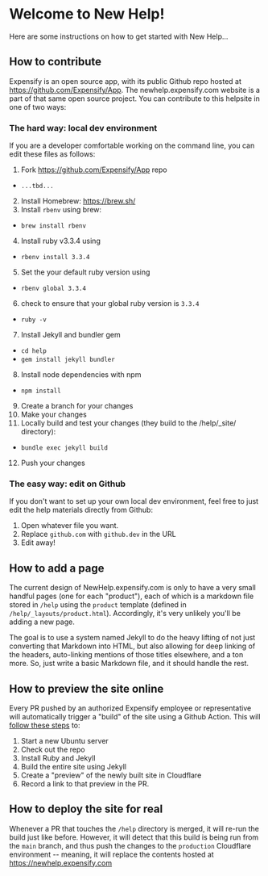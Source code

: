 # Welcome to New Help!
Here are some instructions on how to get started with New Help...

## How to contribute
Expensify is an open source app, with its public Github repo hosted at https://github.com/Expensify/App.  The newhelp.expensify.com website is a part of that same open source project.  You can contribute to this helpsite in one of two ways:

### The hard way: local dev environment
If you are a developer comfortable working on the command line, you can edit these files as follows:

1. Fork https://github.com/Expensify/App repo
  * `...tbd...`
2. Install Homebrew: https://brew.sh/
3. Install `rbenv` using brew:
  * `brew install rbenv`
4. Install ruby v3.3.4 using
  * `rbenv install 3.3.4`
5. Set the your default ruby version using 
  * `rbenv global 3.3.4`
6. check to ensure that your global ruby version is `3.3.4`
  * `ruby -v`
7. Install Jekyll and bundler gem 
  * `cd help`
  * `gem install jekyll bundler`
8. Install node dependencies with npm
  * `npm install`
9. Create a branch for your changes
10. Make your changes
11. Locally build and test your changes (they build to the /help/_site/ directory):
  * `bundle exec jekyll build`
12. Push your changes

### The easy way: edit on Github
If you don't want to set up your own local dev environment, feel free to just edit the help materials directly from Github:

1. Open whatever file you want.
2. Replace `github.com` with `github.dev` in the URL
3. Edit away!

## How to add a page
The current design of NewHelp.expensify.com is only to have a very small handful pages (one for each "product"), each of which is a markdown file stored in `/help` using the `product` template (defined in `/help/_layouts/product.html`).  Accordingly, it's very unlikely you'll be adding a new page.

The goal is to use a system named Jekyll to do the heavy lifting of not just converting that Markdown into HTML, but also allowing for deep linking of the headers, auto-linking mentions of those titles elsewhere, and a ton more.  So, just write a basic Markdown file, and it should handle the rest.

## How to preview the site online
Every PR pushed by an authorized Expensify employee or representative will automatically trigger a "build" of the site using a Github Action.  This will [follow these steps](../.github/workflows/deployNewHelp.yml) to:
1. Start a new Ubuntu server
2. Check out the repo
3. Install Ruby and Jekyll
4. Build the entire site using Jekyll
5. Create a "preview" of the newly built site in Cloudflare
6. Record a link to that preview in the PR.

## How to deploy the site for real
Whenever a PR that touches the `/help` directory is merged, it will re-run the build just like before.  However, it will detect that this build is being run from the `main` branch, and thus push the changes to the `production` Cloudflare environment -- meaning, it will replace the contents hosted at https://newhelp.expensify.com
